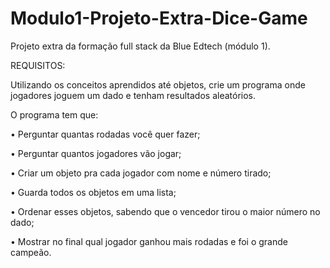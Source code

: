 # Modulo1-Projeto-Extra-Dice-Game

Projeto extra da formação full stack da Blue Edtech (módulo 1).


REQUISITOS:

Utilizando os conceitos aprendidos até objetos, crie um programa onde jogadores joguem um dado e tenham resultados aleatórios.


O programa tem que:

• Perguntar quantas rodadas você quer fazer;

• Perguntar quantos jogadores vão jogar;

• Criar um objeto pra cada jogador com nome e número tirado;

• Guarda todos os objetos em uma lista;

• Ordenar esses objetos, sabendo que o vencedor tirou o maior número
no dado;

• Mostrar no final qual jogador ganhou mais rodadas e foi o grande
campeão.
